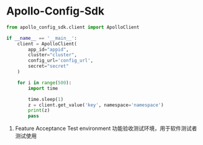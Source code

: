 # Apollo-Config-Sdk


```python
from apollo_config_sdk.client import ApolloClient

if __name__ == '__main__':
    client = ApolloClient(
        app_id="appid",
        cluster="cluster",
        config_url='config_url',
        secret="secret"
    )

    for i in range(500):
        import time

        time.sleep(1)
        z = client.get_value('key', namespace='namespace')
        print(z)
        pass
```

1. Feature Acceptance Test environment 功能验收测试环境，用于软件测试者测试使用